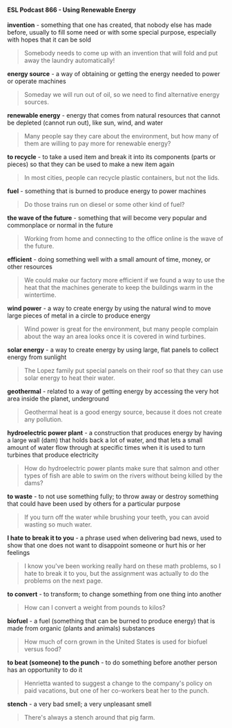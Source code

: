 #### ESL Podcast 866 - Using Renewable Energy

**invention** - something that one has created, that nobody else has made before,
usually to fill some need or with some special purpose, especially with hopes that
it can be sold

> Somebody needs to come up with an invention that will fold and put away the
laundry automatically!

**energy source** - a way of obtaining or getting the energy needed to power or
operate machines

> Someday we will run out of oil, so we need to find alternative energy sources.

**renewable energy** - energy that comes from natural resources that cannot be
depleted (cannot run out), like sun, wind, and water

> Many people say they care about the environment, but how many of them are
willing to pay more for renewable energy?

**to recycle** - to take a used item and break it into its components (parts or
pieces) so that they can be used to make a new item again

> In most cities, people can recycle plastic containers, but not the lids.

**fuel** - something that is burned to produce energy to power machines

> Do those trains run on diesel or some other kind of fuel?

**the wave of the future** - something that will become very popular and
commonplace or normal in the future

> Working from home and connecting to the office online is the wave of the
future.

**efficient** - doing something well with a small amount of time, money, or other
resources

> We could make our factory more efficient if we found a way to use the heat that
the machines generate to keep the buildings warm in the wintertime.

**wind power** - a way to create energy by using the natural wind to move large
pieces of metal in a circle to produce energy

> Wind power is great for the environment, but many people complain about the
way an area looks once it is covered in wind turbines.

**solar energy** - a way to create energy by using large, flat panels to collect
energy from sunlight

> The Lopez family put special panels on their roof so that they can use solar
energy to heat their water.

**geothermal** - related to a way of getting energy by accessing the very hot area
inside the planet, underground

> Geothermal heat is a good energy source, because it does not create any
pollution.

**hydroelectric power plant** - a construction that produces energy by having a
large wall (dam) that holds back a lot of water, and that lets a small amount of
water flow through at specific times when it is used to turn turbines that produce
electricity

> How do hydroelectric power plants make sure that salmon and other types of
fish are able to swim on the rivers without being killed by the dams?

**to waste** - to not use something fully; to throw away or destroy something that
could have been used by others for a particular purpose

> If you turn off the water while brushing your teeth, you can avoid wasting so
much water.

**I hate to break it to you** - a phrase used when delivering bad news, used to
show that one does not want to disappoint someone or hurt his or her feelings

> I know you've been working really hard on these math problems, so I hate to
break it to you, but the assignment was actually to do the problems on the next
page.

**to convert** - to transform; to change something from one thing into another

> How can I convert a weight from pounds to kilos?

**biofuel** - a fuel (something that can be burned to produce energy) that is made
from organic (plants and animals) substances

> How much of corn grown in the United States is used for biofuel versus food?

**to beat (someone) to the punch** - to do something before another person has
an opportunity to do it

> Henrietta wanted to suggest a change to the company's policy on paid
vacations, but one of her co-workers beat her to the punch.

**stench** - a very bad smell; a very unpleasant smell

> There's always a stench around that pig farm.


